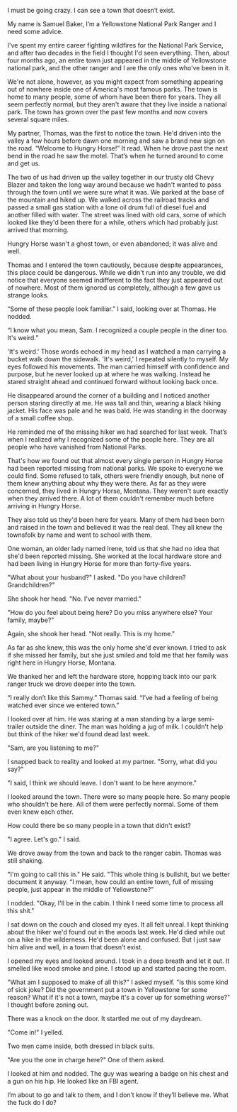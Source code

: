 I must be going crazy. I can see a town that doesn’t exist. 

My name is Samuel Baker, I’m a Yellowstone National Park Ranger and I need some advice.

I've spent my entire career fighting wildfires for the National Park Service, and after two decades in the field I thought I'd seen everything. Then, about four months ago, an entire town just appeared in the middle of Yellowstone national park, and the other ranger and I are the only ones who’ve been in it.

We're not alone, however, as you might expect from something appearing out of nowhere inside one of America's most famous parks. The town is home to many people, some of whom have been there for years. They all seem perfectly normal, but they aren't aware that they live inside a national park. The town has grown over the past few months and now covers several square miles.

My partner, Thomas, was the first to notice the town. He'd driven into the valley a few hours before dawn one morning and saw a brand new sign on the road. “Welcome to Hungry Horse!” It read. When he drove past the next bend in the road he saw the motel. That’s when he turned around to come and get us.

The two of us had driven up the valley together in our trusty old Chevy Blazer and taken the long way around because we hadn't wanted to pass through the town until we were sure what it was. We parked at the base of the mountain and hiked up. We walked across the railroad tracks and passed a small gas station with a lone oil drum full of diesel fuel and another filled with water. The street was lined with old cars, some of which looked like they'd been there for a while, others which had probably just arrived that morning.

Hungry Horse wasn't a ghost town, or even abandoned; it was alive and well. 

Thomas and I entered the town cautiously, because despite appearances, this place could be dangerous. While we didn't run into any trouble, we did notice that everyone seemed indifferent to the fact they just appeared out of nowhere. Most of them ignored us completely, although a few gave us strange looks.

“Some of these people look familiar.” I said, looking over at Thomas. He nodded.

“I know what you mean, Sam. I recognized a couple people in the diner too. It's weird.”

'It's weird.' Those words echoed in my head as I watched a man carrying a bucket walk down the sidewalk. 'It's weird,' I repeated silently to myself. My eyes followed his movements. The man carried himself with confidence and purpose, but he never looked up at where he was walking. Instead he stared straight ahead and continued forward without looking back once.

He disappeared around the corner of a building and I noticed another person staring directly at me. He was tall and thin, wearing a black hiking jacket. His face was pale and he was bald. He was standing in the doorway of a small coffee shop.

He reminded me of the missing hiker we had searched for last week. That’s when I realized why I recognized some of the people here. They are all people who have vanished from National Parks.

That's how we found out that almost every single person in Hungry Horse had been reported missing from national parks. We spoke to everyone we could find. Some refused to talk, others were friendly enough, but none of them knew anything about why they were there. As far as they were concerned, they lived in Hungry Horse, Montana. They weren't sure exactly when they arrived there. A lot of them couldn't remember much before arriving in Hungry Horse.

They also told us they'd been here for years. Many of them had been born and raised in the town and believed it was the real deal. They all knew the townsfolk by name and went to school with them.

One woman, an older lady named Irene, told us that she had no idea that she'd been reported missing. She worked at the local hardware store and had been living in Hungry Horse for more than forty-five years. 

"What about your husband?" I asked. "Do you have children? Grandchildren?"

She shook her head. "No. I've never married."

"How do you feel about being here? Do you miss anywhere else? Your family, maybe?"

Again, she shook her head. "Not really. This is my home."

As far as she knew, this was the only home she'd ever known. I tried to ask if she missed her family, but she just smiled and told me that her family was right here in Hungry Horse, Montana.

We thanked her and left the hardware store, hopping back into our park ranger truck we drove deeper into the town.

“I really don’t like this Sammy.” Thomas said. “I’ve had a feeling of being watched ever since we entered town.”

I looked over at him. He was staring at a man standing by a large semi-trailer outside the diner. The man was holding a jug of milk. I couldn't help but think of the hiker we'd found dead last week.

"Sam, are you listening to me?"

I snapped back to reality and looked at my partner. "Sorry, what did you say?"

"I said, I think we should leave. I don't want to be here anymore."

I looked around the town. There were so many people here. So many people who shouldn't be here. All of them were perfectly normal. Some of them even knew each other.

How could there be so many people in a town that didn't exist?

"I agree. Let's go." I said.

We drove away from the town and back to the ranger cabin. Thomas was still shaking.

"I'm going to call this in." He said. "This whole thing is bullshit, but we better document it anyway. “I mean, how could an entire town, full of missing people, just appear in the middle of Yellowstone?”

I nodded. "Okay, I'll be in the cabin. I think I need some time to process all this shit."

I sat down on the couch and closed my eyes. It all felt unreal. I kept thinking about the hiker we'd found out in the woods last week. He'd died while out on a hike in the wilderness. He'd been alone and confused. But I just saw him alive and well, in a town that doesn’t exist.

I opened my eyes and looked around. I took in a deep breath and let it out. It smelled like wood smoke and pine. I stood up and started pacing the room.

"What am I supposed to make of all this?" I asked myself. "Is this some kind of sick joke? Did the government put a town in Yellowstone for some reason? What if it's not a town, maybe it's a cover up for something worse?" I thought before zoning out.

There was a knock on the door. It startled me out of my daydream.

"Come in!" I yelled.

Two men came inside, both dressed in black suits.

"Are you the one in charge here?" One of them asked.

I looked at him and nodded. The guy was wearing a badge on his chest and a gun on his hip. He looked like an FBI agent. 

I’m about to go and talk to them, and I don’t know if they’ll believe me. What the fuck do I do?